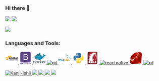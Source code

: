 ### Hi there 👋
<!--
**Kanji-Ishii/Kanji-Ishii** is a ✨ _special_ ✨ repository because its `README.md` (this file) appears on your GitHub profile.

Here are some ideas to get you started:

- 🔭 I’m currently working on ...
- 🌱 I’m currently learning ...
- 👯 I’m looking to collaborate on ...
- 🤔 I’m looking for help with ...
- 💬 Ask me about ...
- 📫 How to reach me: ...
- 😄 Pronouns: ...
- ⚡ Fun fact: ...
-->


<!-- status -->
<p align="left"> 
  <img src="https://github-readme-stats.vercel.app/api/top-langs/?username=Kanji-Ishii&layout=compact&count_private=true&show_icons=true&show_icons=true&theme=onedark" />
  <img src="https://github-readme-stats.vercel.app/api?username=Kanji-Ishii&count_private=true&show_icons=true&show_icons=true&theme=onedark" />
</p>

<!-- Trophies -->
  <img src="https://github-profile-trophy.vercel.app/?username=Kanji-Ishii&theme=gruvbox"/>

<!-- skills icon -->
<h3 align="left">Languages and Tools:</h3>
<p align="left"> <a href="https://aws.amazon.com" target="_blank"> <img src="https://raw.githubusercontent.com/devicons/devicon/master/icons/amazonwebservices/amazonwebservices-original-wordmark.svg" alt="aws" width="40" height="40"/> </a> <a href="https://getbootstrap.com" target="_blank"> <img src="https://raw.githubusercontent.com/devicons/devicon/master/icons/bootstrap/bootstrap-plain-wordmark.svg" alt="bootstrap" width="40" height="40"/> </a> <a href="https://www.docker.com/" target="_blank"> <img src="https://raw.githubusercontent.com/devicons/devicon/master/icons/docker/docker-original-wordmark.svg" alt="docker" width="40" height="40"/> </a> <a href="https://git-scm.com/" target="_blank"> <img src="https://www.vectorlogo.zone/logos/git-scm/git-scm-icon.svg" alt="git" width="40" height="40"/> </a> <a href="https://www.mysql.com/" target="_blank"> <img src="https://raw.githubusercontent.com/devicons/devicon/master/icons/mysql/mysql-original-wordmark.svg" alt="mysql" width="40" height="40"/> </a> <a href="https://www.python.org" target="_blank"> <img src="https://raw.githubusercontent.com/devicons/devicon/master/icons/python/python-original.svg" alt="python" width="40" height="40"/> </a> <a href="https://rubyonrails.org" target="_blank"> <img src="https://raw.githubusercontent.com/devicons/devicon/master/icons/rails/rails-original-wordmark.svg" alt="rails" width="40" height="40"/> </a> <a href="https://reactnative.dev/" target="_blank"> <img src="https://reactnative.dev/img/header_logo.svg" alt="reactnative" width="40" height="40"/> </a> <a href="https://www.ruby-lang.org/en/" target="_blank"> <img src="https://raw.githubusercontent.com/devicons/devicon/master/icons/ruby/ruby-original.svg" alt="ruby" width="40" height="40"/> </a> <a href="https://www.adobe.com/products/xd.html" target="_blank"> <img src="https://cdn.worldvectorlogo.com/logos/adobe-xd.svg" alt="xd" width="40" height="40"/> </a> </p>


<!-- link buttons -->
<p align="left"> 
  <a href="https://github.com/Kanji-Ishii/Kanji-Ishii/">
    <img src="https://komarev.com/ghpvc/?username=Kanji-Ishii" alt="Kanji-Ishii" />
  </a>
  <a href="http://twitter.com/User_Naruse">
    <img height="20" src="https://img.shields.io/twitter/follow/User_Naruse?label=Twitter&logo=twitter&style=flat" />
  </a>
  <a href="https://github.com/Kanji-Ishii">
    <img height="20" src="https://img.shields.io/github/followers/Kanji-Ishii?label=follow&logo=github&style=flat" />
  </a>
  <a href="https://qiita.com/Kanji-Ishii">
    <img height="20" src="https://qiita-badge.apiapi.app/s/Kanji-Ishii/posts.svg" />
  </a>
  <//qiita.com/Kanji-Ishii">
    <img height="20" src="https://qiita-badge.apiapi.app/s/Kanji-Ishii/contributions.svg" />
  </a>
</p>

